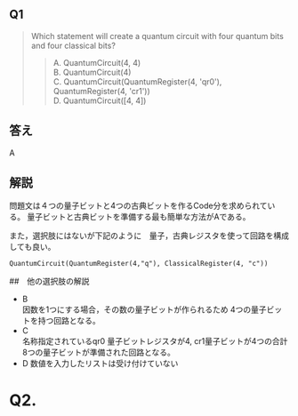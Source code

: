 ## Q1 

> Which statement will create a quantum circuit with four quantum bits and four classical bits?
>> A. QuantumCircuit(4, 4)  
 B. QuantumCircuit(4)  
 C. QuantumCircuit(QuantumRegister(4, 'qr0'), QuantumRegister(4, 'cr1'))  
 D. QuantumCircuit([4, 4])

## 答え
A

## 解説
問題文は４つの量子ビットと4つの古典ビットを作るCode分を求められている。
量子ビットと古典ビットを準備する最も簡単な方法がAである。

また，選択肢にはないが下記のように　量子，古典レジスタを使って回路を構成しても良い。
```
QuantumCircuit(QuantumRegister(4,"q"), ClassicalRegister(4, "c"))
```

##　他の選択肢の解説
- B  
因数を1つにする場合，その数の量子ビットが作られるため 4つの量子ビットを持つ回路となる。
- C  
名称指定されているqr0 量子ビットレジスタが4, cr1量子ビットが4つの合計8つの量子ビットが準備された回路となる。
- D
数値を入力したリストは受け付けていない




# Q2. 